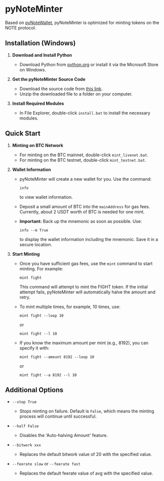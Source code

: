 # pyNoteMinter

Based on [pyNoteWallet](https://github.com/NoteScan/pyNoteWallet), pyNoteMinter is optimized for minting tokens on the NOTE protocol.

## Installation (Windows)

1. **Download and Install Python**

   - Download Python from [python.org](https://www.python.org/downloads/) or install it via the Microsoft Store on Windows.

2. **Get the pyNoteMinter Source Code**

   - Download the source code from [this link](https://github.com/NoteScan/pyNoteMinter/archive/refs/heads/main.zip).
   - Unzip the downloaded file to a folder on your computer.

3. **Install Required Modules**

   - In File Explorer, double-click `install.bat` to install the necessary modules.

## Quick Start

1. **Minting on BTC Network**

   - For minting on the BTC mainnet, double-click `mint_livenet.bat`.
   - For minting on the BTC testnet, double-click `mint_testnet.bat`.

2. **Wallet Information**

   - pyNoteMinter will create a new wallet for you. Use the command:
     ```
     info
     ```
     to view wallet information.

   - Deposit a small amount of BTC into the `mainAddress` for gas fees. Currently, about 2 USDT worth of BTC is needed for one mint.

   - **Important:** Back up the mnemonic as soon as possible. Use:
     ```
     info --m True
     ```
     to display the wallet information including the mnemonic. Save it in a secure location.

3. **Start Minting**

   - Once you have sufficient gas fees, use the `mint` command to start minting. For example:
     ```
     mint fight
     ```
     This command will attempt to mint the FIGHT token. If the initial attempt fails, pyNoteMinter will automatically halve the amount and retry.

   - To mint multiple times, for example, 10 times, use:
     ```
     mint fight --loop 10
     ```
     or
     ```
     mint fight --l 10
     ```

   - If you know the maximum amount per mint (e.g., 8192), you can specify it with:
     ```
     mint fight --amount 8192 --loop 10
     ```
     or
     ```
     mint fight --a 8192 --l 10
     ```

## Additional Options

- `--stop True`
  - Stops minting on failure. Default is `False`, which means the minting process will continue until successful.

- `--half False`
  - Disables the 'Auto-halving Amount' feature.

- `--bitwork xxx`
  - Replaces the default bitwork value of 20 with the specified value.

- `--feerate slow` or `--feerate fast`
  - Replaces the default feerate value of avg with the specified value.
  